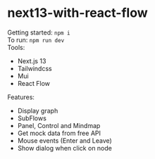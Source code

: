 # next13-with-react-flow
Getting started: `npm i` <br>
To run: `npm run dev` <br>
Tools:
- Next.js 13
- Tailwindcss
- Mui
- React Flow

Features:
- Display graph
- SubFlows
- Panel, Control and Mindmap
- Get mock data from free API
- Mouse events (Enter and Leave)
- Show dialog when click on node